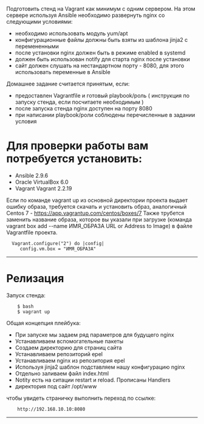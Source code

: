 Подготовить стенд на Vagrant как минимум с одним сервером. На этом сервере используя Ansible необходимо развернуть nginx со следующими условиями:
- необходимо использовать модуль yum/apt
- конфигурационные файлы должны быть взяты из шаблона jinja2 с перемененными
- после установки nginx должен быть в режиме enabled в systemd
- должен быть использован notify для старта nginx после установки
- сайт должен слушать на нестандартном порту - 8080, для этого использовать переменные в Ansible

Домашнее задание считается принятым, если:
- предоставлен Vagrantfile и готовый playbook/роль ( инструкция по запуску стенда, если посчитаете необходимым )
- после запуска стенда nginx доступен на порту 8080
- при написании playbook/роли соблюдены перечисленные в задании условия

# Для проверки работы вам потребуется установить:
- Ansible 2.9.6
- Oracle VirtualBox 6.0
- Vagrant Vagrant 2.2.19

Если по команде vagrant up из основной директории проекта выдает ошибку образа, требуется скачать и установить образ, аналогичный Centos 7 -  https://app.vagrantup.com/centos/boxes/7
Также трубется заменить название образа, которое вы указали при загрузке (команда vagrant box add --name ИМЯ_ОБРАЗА URL or Address to Image) в файле Vagrantfile проекта.

      Vagrant.configure("2") do |config|
         config.vm.box = "ИМЯ_ОБРАЗА"


-------------------------------------------------------
# Релизация

Запуск стенда:

		$ bash
		$ vagrant up

Общая концепция плейбука:
- При запуске мы задаем ряд параметров для будущего nginx
- Устанавливаем вспомогательные пакеты
- Создаем директорию для страниц сайта
- Устанавливаем репозиторий epel 
- Устанавливаем nginx из репозитория epel
- Используя jinja2 шаблон подставляем нашу конфигурацию nginx
- Отдельно заливаем файл index.html
- Notity есть на ситации restart и reload. Прописаны Handlers
- директория под сайт /opt/www


чтобы увидеть страничку выполнить переход по ссылке:

		http://192.168.10.10:8080

---
